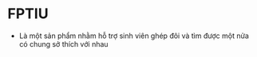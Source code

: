 # FPTIU 
- Là một sản phẩm nhằm hỗ trợ sinh viên ghép đôi và tìm được một nửa có chung sở thích với nhau
